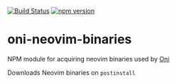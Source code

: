 [![Build Status](https://travis-ci.org/onivim/oni-neovim-binaries.svg?branch=master)](https://travis-ci.org/onivim/oni-neovim-binaries)
[![npm version](https://badge.fury.io/js/oni-neovim-binaries.svg)](https://badge.fury.io/js/oni-neovim-binaries)

# oni-neovim-binaries
NPM module for acquiring neovim binaries used by [Oni](http://onivim.io)

Downloads Neovim binaries on `postinstall`

